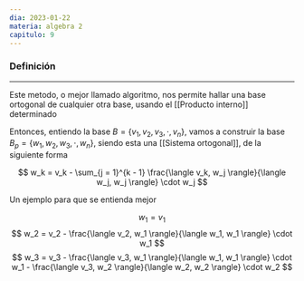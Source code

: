 ```yaml
---
dia: 2023-01-22
materia: algebra 2
capitulo: 9
---
```

### Definición
---
Este metodo, o mejor llamado algoritmo, nos permite hallar una base ortogonal de cualquier otra base, usando el [[Producto interno]] determinado

Entonces, entiendo la base $B = \{v_1, v_2, v_3, \cdot, v_n \}$, vamos a construir la base $B_p = \{w_1, w_2, w_3, \cdot, w_n \}$, siendo esta una [[Sistema ortogonal]], de la siguiente forma

$$ w_k = v_k - \sum_{j = 1}^{k - 1} \frac{\langle v_k, w_j \rangle}{\langle w_j, w_j \rangle} \cdot w_j $$

Un ejemplo para que se entienda mejor

$$ w_1 = v_1 $$
$$ w_2 = v_2 - \frac{\langle v_2, w_1 \rangle}{\langle w_1, w_1 \rangle} \cdot w_1 $$
$$ w_3 = v_3 - \frac{\langle v_3, w_1 \rangle}{\langle w_1, w_1 \rangle} \cdot w_1 - \frac{\langle v_3, w_2 \rangle}{\langle w_2, w_2 \rangle} \cdot w_2 $$